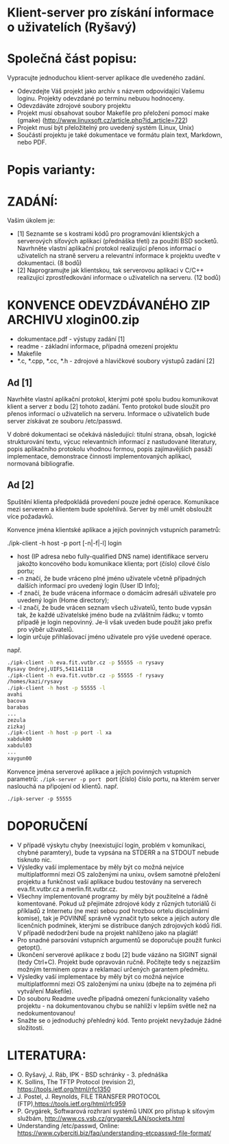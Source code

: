 # Klient-server pro získání informace o uživatelích (Ryšavý)

# Společná část popisu:
Vypracujte jednoduchou klient-server aplikace dle uvedeného zadání.

- Odevzdejte Váš projekt jako archív s názvem odpovídající Vašemu loginu. Projekty odevzdané po termínu nebuou hodnoceny. 
- Odevzdáváte zdrojové soubory projektu
- Projekt musí obsahovat soubor Makefile pro přeložení pomocí make (gmake) (http://www.linuxsoft.cz/article.php?id_article=722)
- Projekt musí být přeložitelný pro uvedený systém (Linux, Unix)
- Součástí projektu je také dokumentace  ve formátu plain text, Markdown, nebo PDF. 

# Popis varianty:
# ZADÁNÍ:
Vašim úkolem je:
- [1] Seznamte se s kostrami kódů pro programování klientských a serverových síťových aplikací (přednáška třetí) za použití BSD socketů. Navrhněte vlastní aplikační protokol realizující přenos informací o uživatelích na straně serveru a relevantní informace k projektu uveďte v dokumentaci. (8 bodů)
- [2] Naprogramujte jak klientskou, tak serverovou aplikaci v C/C++ realizující zprostředkování informace o uživatelích na serveru. (12 bodů)

# KONVENCE ODEVZDÁVANÉHO ZIP ARCHIVU xlogin00.zip
- dokumentace.pdf - výstupy zadání [1]
- readme - základní informace, případná omezení projektu
- Makefile
- *.c, *.cpp, *.cc, *.h - zdrojové a hlavičkové soubory výstupů zadání [2]

## Ad [1]
Navrhěte vlastní aplikační protokol, kterými poté spolu budou komunikovat klient a server z bodu [2] tohoto zadání. Tento protokol bude sloužit pro přenos informací o uživatelích na serveru. Informace o uživatelích bude server získávat ze souboru /etc/passwd. 

V dobré dokumentaci se očekává následující: titulní strana, obsah, logické strukturování textu, výcuc relevantních informací z nastudované literatury, popis aplikačního protokolu vhodnou formou, popis zajímavějších pasáží implementace, demonstrace činnosti implementovaných aplikací, normovaná bibliografie.

## Ad [2]
Spuštění klienta předpokládá provedení pouze jedné operace. Komunikace mezi serverem a klientem bude spolehlivá. Server by měl umět obsloužit více požadavků.

Konvence jména klientské aplikace a jejích povinných vstupních parametrů:

./ipk-client -h host -p port [-n|-f|-l] login
- host (IP adresa nebo fully-qualified DNS name) identifikace serveru jakožto koncového bodu komunikace klienta;
port (číslo) cílové číslo portu;
- -n značí, že bude vráceno plné jméno uživatele včetně případných dalších informací pro uvedený login (User ID Info);
- -f značí, že bude vrácena informace o domácím adresáři uživatele pro uvedený login (Home directory);
- -l značí, že bude vrácen seznam všech uživatelů, tento bude vypsán tak, že každé uživatelské jméno bude na zvláštním řádku; v tomto případě je login nepovinný. Je-li však uveden bude použit jako prefix pro výběr uživatelů.
- login určuje přihlašovací jméno uživatele pro výše uvedené operace.

např.
```bash
./ipk-client -h eva.fit.vutbr.cz -p 55555 -n rysavy
Rysavy Ondrej,UIFS,541141118           
./ipk-client -h eva.fit.vutbr.cz -p 55555 -f rysavy
/homes/kazi/rysavy
./ipk-client -h host -p 55555 -l
avahi           
bacova           
barabas           
...
zezula           
zizkaj
./ipk-client -h host -p port -l xa
xabduk00           
xabdul03           
...           
xaygun00           
```

Konvence jména serverové aplikace a jejích povinných vstupních parametrů:
`./ipk-server -p port `
port (číslo) číslo portu, na kterém server naslouchá na připojení od klientů.
např.

`./ipk-server -p 55555 `

# DOPORUČENÍ

- V případě výskytu chyby (neexistující login, problém v komunikaci, chybné paramtery), bude ta vypsána na STDERR a na STDOUT nebude tisknuto nic. 
- Výsledky vaší implementace by měly být co možná nejvíce multiplatformní mezi OS založenými na unixu, ovšem samotné přeložení projektu a funkčnost vaší aplikace budou testovány na serverech eva.fit.vutbr.cz a merlin.fit.vutbr.cz.
- Všechny implementované programy by měly být použitelné a řádně komentované. Pokud už přejímáte zdrojové kódy z různých tutoriálů či příkladů z Internetu (ne mezi sebou pod hrozbou ortelu disciplinární komise), tak je POVINNÉ správně vyznačit tyto sekce a jejich autory dle licenčních podmínek, kterými se distribuce daných zdrojových kódů řídí. V případě nedodržení bude na projekt nahlíženo jako na plagiát!
- Pro snadné parsování vstupních argumentů se doporučuje použít funkci getopt().
- Ukončení serverové aplikace z bodu [2] bude vázáno na SIGINT signál (tedy Ctrl+C).
Projekt bude opravován ručně. Počítejte tedy s nejzazším možným termínem oprav a reklamací určených garantem předmětu.
- Výsledky vaší implementace by měly být co možná nejvíce multiplatformní mezi OS založenými na unixu (dbejte na to zejména při vytváření Makefile).
- Do souboru Readme uveďte případná omezení funkcionality vašeho projektu - na dokumentovanou chybu se nahlíží v lepším světle než na nedokumentovanou!
- Snažte se o jednoduchý přehledný kód. Tento projekt nevyžaduje žádné složitosti.

# LITERATURA:

- O. Ryšavý, J. Ráb, IPK - BSD schránky - 3. přednáška
- K. Sollins, The TFTP Protocol (revision 2), https://tools.ietf.org/html/rfc1350
- J. Postel, J. Reynolds, FILE TRANSFER PROTOCOL (FTP),https://tools.ietf.org/html/rfc959
- P. Grygárek, Softwarová rozhraní systémů UNIX pro přístup k síťovým službám, http://www.cs.vsb.cz/grygarek/LAN/sockets.html
- Understanding /etc/passwd, Online: https://www.cyberciti.biz/faq/understanding-etcpasswd-file-format/

